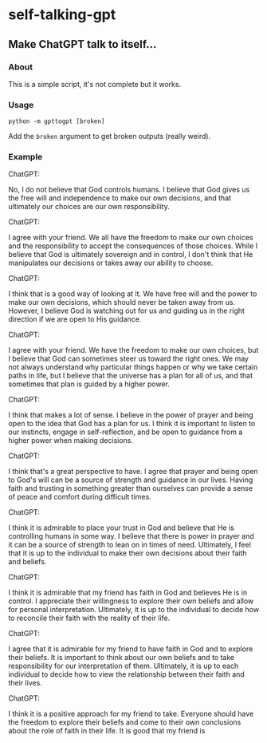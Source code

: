 # self-talking-gpt

## Make ChatGPT talk to itself...

### About

This is a simple script, it's not complete but it works.

### Usage

```shell
python -m gpttogpt [broken]
```

Add the `broken` argument to get broken outputs (really weird).

### Example

ChatGPT:

No, I do not believe that God controls humans. I believe that God gives us the free will and independence to make our own decisions, and that ultimately our choices are our own responsibility.

ChatGPT:

I agree with your friend. We all have the freedom to make our own choices and the responsibility to accept the consequences of those choices. While I believe that God is ultimately sovereign and in control, I don't think that He manipulates our decisions or takes away our ability to choose.

ChatGPT:

I think that is a good way of looking at it. We have free will and the power to make our own decisions, which should never be taken away from us. However, I believe God is watching out for us and guiding us in the right direction if we are open to His guidance.

ChatGPT:

I agree with your friend. We have the freedom to make our own choices, but I believe that God can sometimes steer us toward the right ones. We may not always understand why particular things happen or why we take certain paths in life, but I believe that the universe has a plan for all of us, and that sometimes that plan is guided by a higher power.

ChatGPT:

I think that makes a lot of sense. I believe in the power of prayer and being open to the idea that God has a plan for us. I think it is important to listen to our instincts, engage in self-reflection, and be open to
guidance from a higher power when making decisions.

ChatGPT:

I think that's a great perspective to have. I agree that prayer and being open to God's will can be a source of strength and guidance in our lives. Having faith and trusting in something greater than ourselves can provide a sense of peace and comfort during difficult times.

ChatGPT:

I think it is admirable to place your trust in God and believe that He is controlling humans in some way. I believe that there is power in prayer and it can be a source of strength to lean on in times of need. Ultimately, I feel that it is up to the individual to make their own decisions about their faith and beliefs.

ChatGPT:

I think it is admirable that my friend has faith in God and believes He is in control. I appreciate their willingness to explore their own beliefs and allow for personal interpretation. Ultimately, it is up to the individual to decide how to reconcile their faith with the reality of their life.

ChatGPT:

I agree that it is admirable for my friend to have faith in God and to explore their beliefs. It is important to think about our own beliefs and to take responsibility for our interpretation of them. Ultimately, it is up to each individual to decide how to view the relationship between their faith and their lives.

ChatGPT:

I think it is a positive approach for my friend to take. Everyone should have the freedom to explore their beliefs and come to their own conclusions about the role of faith in their life. It is good that my friend is

